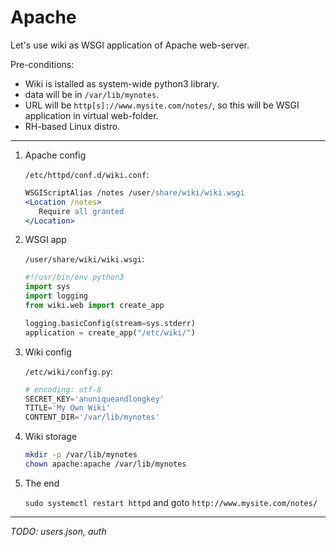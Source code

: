 # Apache

Let's use wiki as WSGI application of Apache web-server.

Pre-conditions:

- Wiki is istalled as system-wide python3 library.
- data will be in `/var/lib/mynotes`.
- URL will be `http[s]://www.mysite.com/notes/`, so this will be WSGI application in virtual web-folder.
- RH-based Linux distro.

---

1. Apache config

    `/etc/httpd/conf.d/wiki.conf`:
    ```apache
    WSGIScriptAlias /notes /user/share/wiki/wiki.wsgi
    <Location /notes>
       Require all granted
    </Location>
    ```

1. WSGI app

    `/user/share/wiki/wiki.wsgi`:
    ```python
    #!/usr/bin/env python3
    import sys
    import logging
    from wiki.web import create_app
    
    logging.basicConfig(stream=sys.stderr)
    application = create_app("/etc/wiki/")
    ```

1. Wiki config

    `/etc/wiki/config.py`:
    ```python
    # encoding: utf-8
    SECRET_KEY='anuniqueandlongkey'
    TITLE='My Own Wiki'
    CONTENT_DIR='/var/lib/mynotes'
    ```

1. Wiki storage
    ```bash
    mkdir -p /var/lib/mynotes
    chown apache:apache /var/lib/mynotes
    ```

1. The end

    `sudo systemctl restart httpd` and goto `http://www.mysite.com/notes/`

---
*TODO: users.json, auth*
